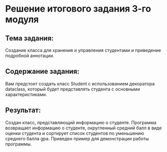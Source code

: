 # Решение итогового задания 3-го модуля 

## Тема задания: 
Создание класса для хранения и управления студентами и приведение подробной аннотации.

## Содержание задания: 
Вам предстоит создать класс Student с использованием декоратора dataclass, который будет представлять 
студента с основными характеристиками.

## Результат:
Создан класс, представляющий информацию о студенте.
Программа возвращает информацию о студенте, округленный средний балл в виде оценки студента 
и сортирует список студентов по уменьшению среднего балла gpa. Приведен пример для демонстрации работы программы.